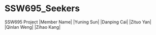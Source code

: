 # SSW695_Seekers
SSW695 Project
|Member Name|
|Yuning Sun|
|Danping Cai|
|Zituo Yan|
|Qinlan Weng|
|Zihao Kang|
